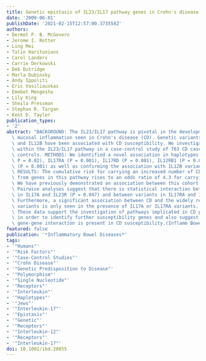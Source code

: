 ```yaml
---
title: Genetic epistasis of IL23/IL17 pathway genes in Crohn's disease
date: '2009-06-01'
publishDate: '2021-02-15T12:57:00.373558Z'
authors:
- Dermot P. B. McGovern
- Jerome I. Rotter
- Ling Mei
- Talin Haritunians
- Carol Landers
- Carrie Derkowski
- Deb Dutridge
- Marla Dubinsky
- Andy Ippoliti
- Eric Vasiliauskas
- Emebet Mengesha
- Lily King
- Sheila Pressman
- Stephan R. Targan
- Kent D. Taylor
publication_types:
- '2'
abstract: "BACKGROUND: The IL23/IL17 pathway is pivotal in the development of chronic\
  \ mucosal inflammation seen in Crohn's disease (CD). Genetic variants in the IL23R\
  \ and IL12B have been associated with CD susceptibility. We investigated 10 genes\
  \ within the IL23/IL17 pathway in a case-control study of 763 CD cases and 254 healthy\
  \ controls. METHODS: We identified a novel association in haplotypes in IL17A (empirical\
  \ P = 0.02), IL17RA (P = 0.001), IL17RD (P = 0.001), IL12RB1 (P = 0.003), and IL12RB2\
  \ (P = 0.001) as well as confirming the association with IL12B variants (P = 0.003).\
  \ RESULTS: The cumulative risk for carrying an increased number of CD risk haplotypes\
  \ from genes in this pathway rises to an odds ratio of 4.3 for carrying 5 risk haplotypes.\
  \ We have previously demonstrated an association between this cohort and IL23R haplotypes.\
  \ Pairwise analyses suggest that there is statistical interaction between variants\
  \ in IL17A and IL23R (P = 0.047) and between variants in IL17RA and IL23R (P = 0.036).\
  \ Furthermore, a significant association between CD and the widely replicated IL23R\
  \ variants is only seen in the presence of IL17A or IL17RA variants. CONCLUSIONS:\
  \ These data support the investigation of pathways implicated in CD pathogenesis\
  \ in order to identify further susceptibility genes and also suggest that important\
  \ gene-gene interaction is present in CD susceptibility.(Inflamm Bowel Dis 2009)."
featured: false
publication: '*Inflammatory Bowel Diseases*'
tags:
- '"Humans"'
- '"Risk Factors"'
- '"Case-Control Studies"'
- '"Crohn Disease"'
- '"Genetic Predisposition to Disease"'
- '"Polymorphism"'
- '"Single Nucleotide"'
- '"Receptors"'
- '"Interleukin"'
- '"Haplotypes"'
- '"Jews"'
- '"Interleukin-17"'
- '"Epistasis"'
- '"Genetic"'
- '"Receptors"'
- '"Interleukin-12"'
- '"Receptors"'
- '"Interleukin-17"'
doi: 10.1002/ibd.20855
---
```


